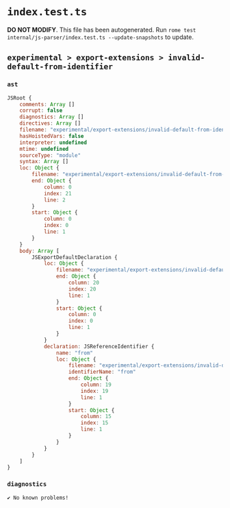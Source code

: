 # `index.test.ts`

**DO NOT MODIFY**. This file has been autogenerated. Run `rome test internal/js-parser/index.test.ts --update-snapshots` to update.

## `experimental > export-extensions > invalid-default-from-identifier`

### `ast`

```javascript
JSRoot {
	comments: Array []
	corrupt: false
	diagnostics: Array []
	directives: Array []
	filename: "experimental/export-extensions/invalid-default-from-identifier/input.js"
	hasHoistedVars: false
	interpreter: undefined
	mtime: undefined
	sourceType: "module"
	syntax: Array []
	loc: Object {
		filename: "experimental/export-extensions/invalid-default-from-identifier/input.js"
		end: Object {
			column: 0
			index: 21
			line: 2
		}
		start: Object {
			column: 0
			index: 0
			line: 1
		}
	}
	body: Array [
		JSExportDefaultDeclaration {
			loc: Object {
				filename: "experimental/export-extensions/invalid-default-from-identifier/input.js"
				end: Object {
					column: 20
					index: 20
					line: 1
				}
				start: Object {
					column: 0
					index: 0
					line: 1
				}
			}
			declaration: JSReferenceIdentifier {
				name: "from"
				loc: Object {
					filename: "experimental/export-extensions/invalid-default-from-identifier/input.js"
					identifierName: "from"
					end: Object {
						column: 19
						index: 19
						line: 1
					}
					start: Object {
						column: 15
						index: 15
						line: 1
					}
				}
			}
		}
	]
}
```

### `diagnostics`

```
✔ No known problems!

```
